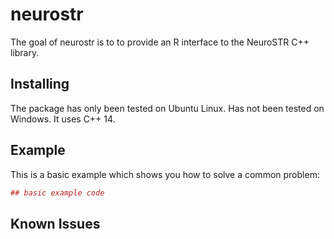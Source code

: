 # neurostr

The goal of neurostr is to to provide an R interface to the NeuroSTR C++ library.

## Installing 

The package has only been tested on Ubuntu Linux. Has not been tested on Windows. It uses C++ 14.

## Example

This is a basic example which shows you how to solve a common problem:

``` r
## basic example code
```

## Known Issues 

